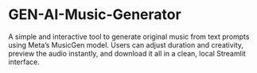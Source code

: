 # GEN-AI-Music-Generator
A simple and interactive tool to generate original music from text prompts using Meta’s MusicGen model. Users can adjust duration and creativity, preview the audio instantly, and download it all in a clean, local Streamlit interface.
